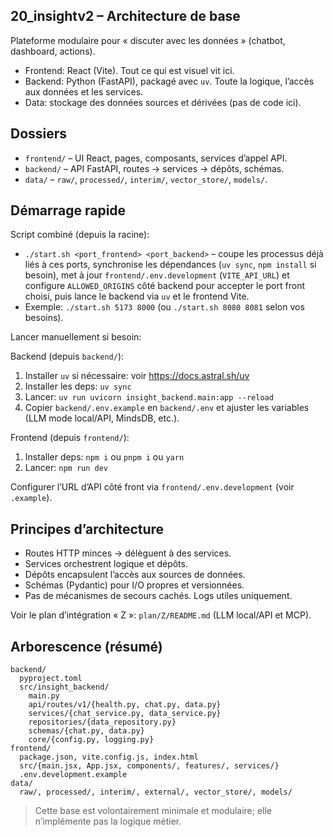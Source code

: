 ## 20_insightv2 – Architecture de base

Plateforme modulaire pour « discuter avec les données » (chatbot, dashboard, actions).

- Frontend: React (Vite). Tout ce qui est visuel vit ici.
- Backend: Python (FastAPI), packagé avec `uv`. Toute la logique, l’accès aux données et les services.
- Data: stockage des données sources et dérivées (pas de code ici).

## Dossiers

- `frontend/` – UI React, pages, composants, services d’appel API.
- `backend/` – API FastAPI, routes -> services -> dépôts, schémas.
- `data/` – `raw/`, `processed/`, `interim/`, `vector_store/`, `models/`.

## Démarrage rapide

Script combiné (depuis la racine):

- `./start.sh <port_frontend> <port_backend>` – coupe les processus déjà liés à ces ports, synchronise les dépendances (`uv sync`, `npm install` si besoin), met à jour `frontend/.env.development` (`VITE_API_URL`) et configure `ALLOWED_ORIGINS` côté backend pour accepter le port front choisi, puis lance le backend via `uv` et le frontend Vite.
- Exemple: `./start.sh 5173 8000` (ou `./start.sh 8080 8081` selon vos besoins).

Lancer manuellement si besoin:

Backend (depuis `backend/`):

1. Installer `uv` si nécessaire: voir https://docs.astral.sh/uv
2. Installer les deps: `uv sync`
3. Lancer: `uv run uvicorn insight_backend.main:app --reload`
4. Copier `backend/.env.example` en `backend/.env` et ajuster les variables (LLM mode local/API, MindsDB, etc.).

Frontend (depuis `frontend/`):

1. Installer deps: `npm i` ou `pnpm i` ou `yarn`
2. Lancer: `npm run dev`

Configurer l’URL d’API côté front via `frontend/.env.development` (voir `.example`).

## Principes d’architecture

- Routes HTTP minces -> délèguent à des services.
- Services orchestrent logique et dépôts.
- Dépôts encapsulent l’accès aux sources de données.
- Schémas (Pydantic) pour I/O propres et versionnées.
- Pas de mécanismes de secours cachés. Logs utiles uniquement.

Voir le plan d’intégration « Z »: `plan/Z/README.md` (LLM local/API et MCP).

## Arborescence (résumé)

```
backend/
  pyproject.toml
  src/insight_backend/
    main.py
    api/routes/v1/{health.py, chat.py, data.py}
    services/{chat_service.py, data_service.py}
    repositories/{data_repository.py}
    schemas/{chat.py, data.py}
    core/{config.py, logging.py}
frontend/
  package.json, vite.config.js, index.html
  src/{main.jsx, App.jsx, components/, features/, services/}
  .env.development.example
data/
  raw/, processed/, interim/, external/, vector_store/, models/
```

> Cette base est volontairement minimale et modulaire; elle n’implémente pas la logique métier.
